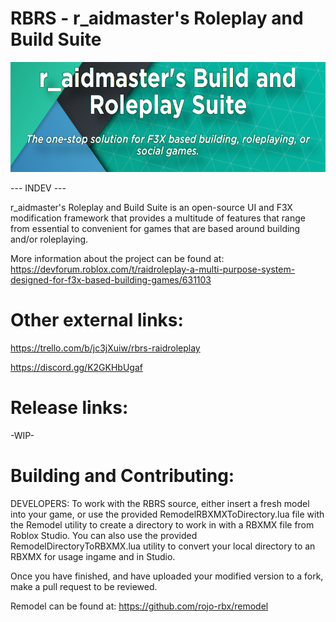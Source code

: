 # RBRS - r_aidmaster's Roleplay and Build Suite

<img src="RBRSTopImage.png" alt="RBRS Frame" width="614" height="176"/>

--- INDEV ---

r_aidmaster's Roleplay and Build Suite is an open-source UI and F3X modification framework that provides a multitude of features that range from essential to convenient for games that are based around building and/or roleplaying.

More information about the project can be found at:
https://devforum.roblox.com/t/raidroleplay-a-multi-purpose-system-designed-for-f3x-based-building-games/631103

# Other external links:

https://trello.com/b/jc3jXuiw/rbrs-raidroleplay

https://discord.gg/K2GKHbUgaf

# Release links:
-WIP-

# Building and Contributing:

DEVELOPERS:
To work with the RBRS source, either insert a fresh model into your game, or use the provided RemodelRBXMXToDirectory.lua file with the Remodel utility to create a directory to work in with a RBXMX file from Roblox Studio. You can also use the provided RemodelDirectoryToRBXMX.lua utility to convert your local directory to an RBXMX for usage ingame and in Studio.

Once you have finished, and have uploaded your modified version to a fork, make a pull request to be reviewed.

Remodel can be found at:
https://github.com/rojo-rbx/remodel
